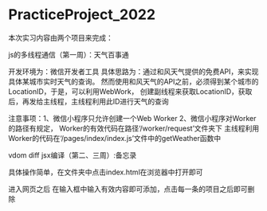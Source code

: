 # PracticeProject_2022
本次实习内容由两个项目来完成：

js的多线程通信（第一周）：天气百事通

开发环境为：微信开发者工具
具体思路为：通过和风天气提供的免费API，来实现具体某城市实时天气的查询。
                  然而使用和风天气的API之前，必须得到某个城市的LocationID，于是，可以利用WebWork，
                  创建副线程来获取LocationID，获取后，再发给主线程，主线程利用此ID进行天气的查询

注意事项：1、微信小程序只允许创建一个Web Worker
                2、微信小程序对Worker的路径有规定，
                     Worker的有效代码在路径‘/worker/request’文件夹下
                     主线程利用Worker的代码在‘/pages/index/index.js’文件中的getWeather函数中

vdom diff jsx编译（第二、三周）:备忘录

具体操作简单，在文件夹中点击index.html在浏览器中打开即可

进入网页之后 
在输入框中输入有效内容即可添加，点击每一条的项目之后即可删除

